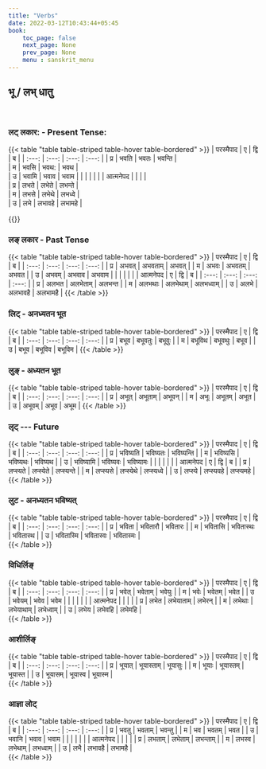 ```yaml
---
title: "Verbs"
date: 2022-03-12T10:43:44+05:45
book:
    toc_page: false
    next_page: None
    prev_page: None
    menu : sanskrit_menu
---
```


## भू  / लभ्  धातु

<br/>

###  लट्  लकार:   - Present Tense:



{{< table "table  table-striped table-hover table-bordered" >}}
| परस्मैपाद | ए     | द्वि  | ब     |
| :---: | :---: | :---: | :---: |
|   प्र   | भवति  | भवतः  | भवन्ति |   
|   म   | भवसि  | भवथ: | भवथ  |  
|   उ   | भवामि  | भवाव | भवाम  | 
|       |       |      |       |
| आत्मनेपद |      |       |       |  
|   प्र   | लभते   | लभेते  | लभन्ते  |  
|   म   | लभसे   | लभेथे  | लभध्वे  |  
|   उ   | लभे    | लभावहे | लभामहे |  

{{</table>}}


### लङ् लकार  - Past Tense 
{{< table "table  table-striped table-hover table-bordered" >}}
| परस्मैपाद | ए     | द्वि    | ब     |
| :---:   | :---: | :---:  | :---: |
| प्र      | अभवत्  | अभवताम् | अभवत्  |
| म       | अभवः  | अभवतम्  | अभवत  |
| उ       | अभवम्  | अभवाव  | अभवाम |
|       |       |      |       |
| आत्मनेपद | ए      | द्वि    | ब       |
| :---:  | :---:  | :---:  | :---:   |
| प्र     | अलभत   | अलभेताम् | अलभन्त   |
| म      | अलभथाः | अलभेथाम् | अलभध्वाम् |
| उ      | अलभे    | अलभावहै | अलभामहै  |
{{< /table  >}}

### लिट्  - अनध्यतन भूत
{{< table "table  table-striped table-hover table-bordered" >}}
| परस्मैपाद | ए     | द्वि    | ब     |
| :---:   | :---: | :---:  | :---: |
|  प्र       | बभूव   | बभूवतुः | बभूवुः  |
|  म       | बभूविथ | बभूवथुः | बभूव   |
|  उ       | बभूव   | बभूविव | बभूविम |
{{< /table  >}}

### लुङ् - अध्यतन भूत
{{< table "table  table-striped table-hover table-bordered" >}}
| परस्मैपाद   | ए     | द्वि    | ब     |
| :---:   | :---: | :---:  | :---: |
|   प्र     | अभूत्  | अभूताम् | अभूवन् |
|   म     | अभूः  | अभूतम्  | अभूत  |
|   उ     | अभूवम् | अभूव   | अभूम  |
{{< /table  >}}


###  लृट् --- Future 
{{< table "table  table-striped table-hover table-bordered" >}}
| परस्मैपाद | ए        | द्वि      | ब     |
| :---:   | :---:  | :---:   | :---: |
|   प्र      | भविष्यति  | भविष्यतः | भविष्यन्ति |
|   म      | भविष्यसि  | भविष्यथः | भविष्यथ   |
|   उ      | भविष्यामि | भविष्यवः  | भविष्यामः |
|         |        |        |        |
| आत्मनेपद  | ए      | द्वि      | ब      |
|   प्र      | लप्स्यते  | लप्स्येते   | लप्स्यन्ते  |
|   म      | लप्स्यसे  | लप्स्येथे   | लप्स्यध्वे |
|    उ     | लप्स्ये   | लप्स्यवहे  | लप्स्यमहे  |
{{< /table  >}}




###  लुट - अनध्यतन  भविष्यत्
{{< table "table  table-striped table-hover table-bordered" >}}
| परस्मैपाद | ए        | द्वि    | ब     |
| :---: | :---:  | :---:   | :---:  |
|   प्र    | भविता    | भवितारौ  | भवितारः  |
|   म    | भवितासि  | भवितास्थः | भवितास्थ  |
|   उ    | भवितास्मि | भवितास्वः | भवितास्मः |						
{{< /table  >}}



###  विधिर्लिङ्
{{< table "table  table-striped table-hover table-bordered" >}}
| परस्मैपाद | ए     | द्वि     | ब      |
| :---:   | :---: | :---:   | :---:  |
|    प्र     | भवेत्   | भवेताम्   | भवेयुः   |
|    म     | भवेः   | भवेतम्    | भवेत    |
|    उ     | भवेयम्  | भवेव     | भवेम    |
|         |       |         |        |
| आत्मनेपद  |       |         |        |
|   प्र      | लभेत   | लभेयाताम् | लभेरन्   |
|   म      | लभेथाः | लभेयाथाम् | लभेध्वाम् |
|   उ      | लभेय   | लभेवहि   | लभेमहि  |	
{{< /table  >}}

### आशीर्लिङ्

{{< table "table  table-striped table-hover table-bordered" >}}
| परस्मैपाद | ए     | द्वि     | ब      |
| :---:   | :---: | :---:   | :---:  |
|   प्र      | भूयात्  | भूयास्ताम् | भूयासुः |
|   म      | भूयाः  | भूयास्तम्  | भूयास्त |
|   उ      | भूयासम् | भूयास्व   | भूयास्म |						
{{< /table  >}}



### आज्ञा लोट् 

{{< table "table  table-striped table-hover table-bordered" >}}
| परस्मैपाद | ए     | द्वि     | ब      |
| :---:   | :---: | :---:   | :---:  |
|   प्र      | भवतु   | भवताम् | भवन्तु   |
|   म      | भव    | भवतम्  | भवत    |
|   उ      | भवानि | भवाव  | भवाम   |
|         |       |       |        |
| आत्मनेपद  |       |       |        |
|    प्र     | लभताम् | लभेताम् | लभन्ताम् |
|    म     | लभस्व  | लभेथाम् | लभध्वाम् |
|    उ     | लभै    | लभावहै | लभामहै  |	
{{< /table  >}}